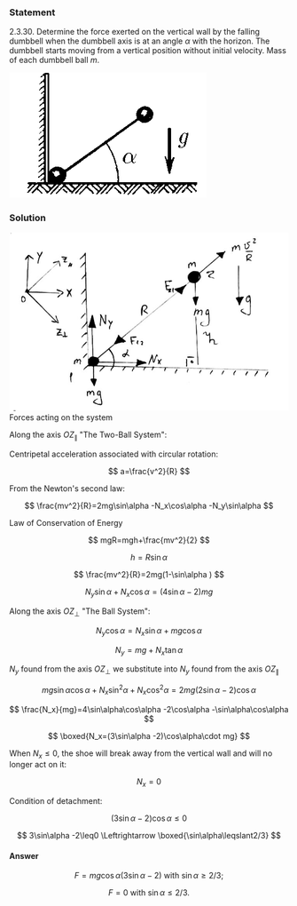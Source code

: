 ###  Statement

$2.3.30.$ Determine the force exerted on the vertical wall by the falling dumbbell when the dumbbell axis is at an angle $\alpha$ with the horizon. The dumbbell starts moving from a vertical position without initial velocity. Mass of each dumbbell ball $m$.

![ For problem $2.3.30$ |355x226, 22%](../../img/2.3.30/statement.png)

### Solution

![ Forces acting on the system |719x459, 47%](../../img/2.3.30/draw.jpg)  Forces acting on the system

Along the axis $OZ_\parallel$ "The Two-Ball System":

Centripetal acceleration associated with circular rotation:

$$
a=\frac{v^2}{R}
$$

From the Newton's second law:

$$
\frac{mv^2}{R}=2mg\sin\alpha -N_x\cos\alpha -N_y\sin\alpha
$$

Law of Conservation of Energy

$$
mgR=mgh+\frac{mv^2}{2}
$$

$$
h=R\sin\alpha
$$

$$
\frac{mv^2}{R}=2mg(1-\sin\alpha )
$$

$$
N_y\sin\alpha +N_x\cos\alpha =(4\sin\alpha -2)mg
$$

Along the axis $OZ_\perp$ "The Ball System":

$$
N_y\cos\alpha =N_x\sin\alpha +mg\cos\alpha
$$

$$
N_y=mg+N_x\tan\alpha
$$

$N_y$ found from the axis $OZ_\perp$ we substitute into $N_y$ found from the axis $OZ_\parallel$

$$
mg\sin\alpha\cos\alpha +N_x\sin^2 \alpha +N_x\cos^2 \alpha =2mg(2\sin\alpha -2)\cos\alpha
$$

$$
\frac{N_x}{mg}=4\sin\alpha\cos\alpha -2\cos\alpha -\sin\alpha\cos\alpha
$$

$$
\boxed{N_x=(3\sin\alpha -2)\cos\alpha\cdot mg}
$$

When $N_x \leq0$, the shoe will break away from the vertical wall and will no longer act on it:

$$
N_x=0
$$

Condition of detachment:

$$
(3\sin\alpha -2)\cos\alpha\leq0
$$

$$
3\sin\alpha -2\leq0 \Leftrightarrow \boxed{\sin\alpha\leqslant2/3}
$$

#### Answer

$$
F=mg\cos\alpha (3\sin\alpha -2)\mathrm{~with~}\sin\alpha\geqslant2/3;
$$

$$
F=0\mathrm{~with~}\sin\alpha\leqslant2/3.
$$